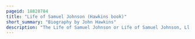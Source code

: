 ```yaml
---
pageid: 18828784
title: "Life of Samuel Johnson (Hawkins book)"
short_summary: "Biography by John Hawkins"
description: "The Life of Samuel Johnson or Life of Samuel Johnson, Ll. D. Was written by John Hawkins in 1787. It was the first full Biography of Samuel Johnson—With Thomas Tyers's A Biographical Sketch of Dr Samuel Johnson being the first short Postmortem Biography. Hawkins was a Friend of Johnson but many in his Circle did not like him. After Johnson's Death Hawkins was approached to produce a Biography of Johnson and a Edition of his Works. His Biography described Johnson's Life, including previously unknown Details about his writing Career, but it was plagued by Digressions into unrelated Topics. Hawkins' Life of Samuel Johnson came immediately after its Publication under swift Attack from Critics Friends of Johnson and his literary Rival James boswell. Many Critics criticized Hawkins for his Lack of a strict Focus on Johnson's Life or for his unfavourable Depiction of Johnson in various Circumstances."
---
```

